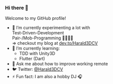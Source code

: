 ### Hi there 👋

Welcome to my GitHub profile!

* 🔭 I’m currently experimenting a lot with  
  Test-Driven-Development  
  Pair-/Mob-Programming 👨👩👨👩   
  => checkout my blog at [dev.to/Harald3DCV](https://dev.to/Harald3DCV)
* 🌱 I’m currently learning: 
  * TDD with Unity3D
  * Flutter (Dart)
* 💬 Ask me about how to improve working remote
* 🐦 Twitter: [@Harald3DCV](https://twitter.com/Harald3DCV)
* ⚡ Fun fact: I am also a hobby DJ 🎧
 
<!--
**haraldreingruber/haraldreingruber** is a ✨ _special_ ✨ repository because its `README.md` (this file) appears on your GitHub profile.

-->
